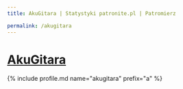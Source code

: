 ```yaml
---
title: AkuGitara | Statystyki patronite.pl | Patromierz

permalink: /akugitara
---
```


# [AkuGitara](https://patronite.pl/akugitara)

{% include profile.md name="akugitara" prefix="a" %}

